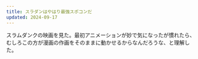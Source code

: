 ```yaml
---
title: スラダンはやはり最強スポコンだ
updated: 2024-09-17
---
```


スラムダンクの映画を見た。最初アニメーションが妙で気になったが慣れたら、むしろこの方が漫画の作画をそのままに動かせるからなんだろうな、と理解した。

